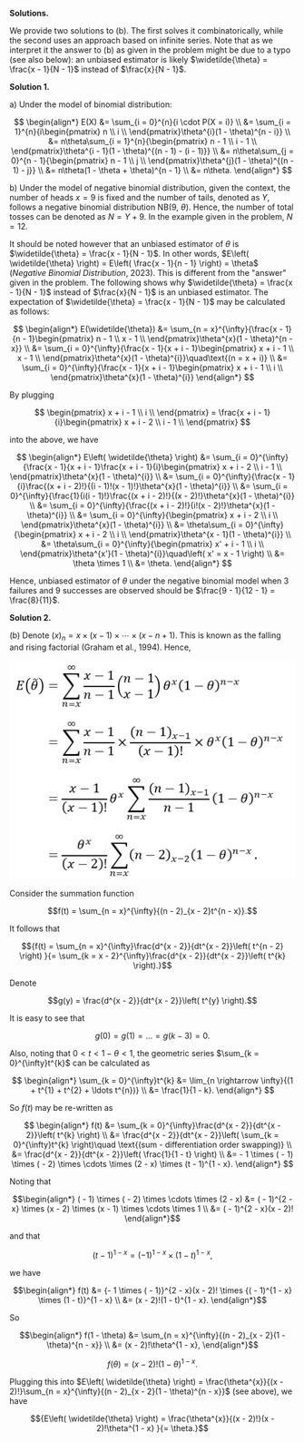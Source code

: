 **Solutions.**

We provide two solutions to (b). The first solves it combinatorically,
while the second uses an approach based on infinite series. Note that
as we interpret it the answer to (b) as given in the problem might be due to a typo (see also below):
an unbiased estimator is likely $\widetilde{\theta} = \frac{x - 1}{N - 1}$ instead of $\frac{x}{N - 1}$.


**Solution 1.**

a\) Under the model of binomial distribution:

$$
\begin{align*}
E(X) &= \sum_{i = 0}^{n}{i \cdot P(X = i)} \\
&= \sum_{i = 1}^{n}{i\begin{pmatrix}
n \\
i \\
\end{pmatrix}\theta^{i}(1 - \theta)^{n - i}} \\
&= n\theta\sum_{i = 1}^{n}{\begin{pmatrix}
n - 1 \\
i - 1 \\
\end{pmatrix}\theta^{i - 1}(1 - \theta)^{(n - 1) - (i - 1)}} \\
&= n\theta\sum_{j = 0}^{n - 1}{\begin{pmatrix}
n - 1 \\
j \\
\end{pmatrix}\theta^{j}(1 - \theta)^{(n - 1) - j}} \\
&= n\theta(1 - \theta + \theta)^{n - 1} \\
&= n\theta.
\end{align*}
$$

b\) Under the model of negative binomial distribution, given the
context, the number of heads $x = 9$ is fixed and the number of tails,
denoted as $Y$, follows a negative binomial distribution NB(9,
$\theta$). Hence, the number of total tosses can be denoted as
$N = Y + 9$. In the example given in the problem, $N = 12$.

It should be noted however that an unbiased estimator of $\theta$ is
$\widetilde{\theta} = \frac{x - 1}{N - 1}$. In other words,
$E\left( \widetilde{\theta} \right) = E\left( \frac{x - 1}{n - 1} \right) = \theta$
(*Negative Binomial Distribution*, 2023). This is different from the
"answer" given in the problem. The following shows why
$\widetilde{\theta} = \frac{x - 1}{N - 1}$ instead of $\frac{x}{N - 1}$
is an unbiased estimator. The expectation of
$\widetilde{\theta} = \frac{x - 1}{N - 1}$ may be calculated as follows:

$$
\begin{align*}
E(\widetilde{\theta}) &= \sum_{n = x}^{\infty}{\frac{x - 1}{n - 1}\begin{pmatrix}
n - 1 \\
x - 1 \\
\end{pmatrix}\theta^{x}(1 - \theta)^{n - x}} \\
&= \sum_{i = 0}^{\infty}{\frac{x - 1}{x + i - 1}\begin{pmatrix}
x + i - 1 \\
x - 1 \\
\end{pmatrix}\theta^{x}(1 - \theta)^{i}}\quad\text{(n = x + i)} \\
&= \sum_{i = 0}^{\infty}{\frac{x - 1}{x + i - 1}\begin{pmatrix}
x + i - 1 \\
i \\
\end{pmatrix}\theta^{x}(1 - \theta)^{i}}
\end{align*}
$$

By plugging

$$
\begin{pmatrix}
x + i - 1 \\
i \\
\end{pmatrix} = \frac{x + i - 1}{i}\begin{pmatrix}
x + i - 2 \\
i - 1 \\
\end{pmatrix}
$$

into the above, we have

$$
\begin{align*}
E\left( \widetilde{\theta} \right) &= \sum_{i = 0}^{\infty}{\frac{x - 1}{x + i - 1}\frac{x + i - 1}{i}\begin{pmatrix}
x + i - 2 \\
i - 1 \\
\end{pmatrix}\theta^{x}(1 - \theta)^{i}} \\
&= \sum_{i = 0}^{\infty}{\frac{x - 1}{i}\frac{(x + i - 2)!}{(i - 1)!(x - 1)!}\theta^{x}(1 - \theta)^{i}} \\
&= \sum_{i = 0}^{\infty}{\frac{1}{i(i - 1)!}\frac{(x + i - 2)!}{(x - 2)!}\theta^{x}(1 - \theta)^{i}} \\
&= \sum_{i = 0}^{\infty}{\frac{(x + i - 2)!}{i!(x - 2)!}\theta^{x}(1 - \theta)^{i}} \\
&= \sum_{i = 0}^{\infty}{\begin{pmatrix}
x + i - 2 \\
i \\
\end{pmatrix}\theta^{x}(1 - \theta)^{i}} \\
&= \theta\sum_{i = 0}^{\infty}{\begin{pmatrix}
x + i - 2 \\
i \\
\end{pmatrix}\theta^{x - 1}(1 - \theta)^{i}} \\
&= \theta\sum_{i = 0}^{\infty}{\begin{pmatrix}
x' + i - 1 \\
i \\
\end{pmatrix}\theta^{x'}(1 - \theta)^{i}}\quad\left( x' = x - 1 \right) \\
&= \theta \times 1 \\
&= \theta.
\end{align*}
$$

Hence, unbiased estimator of $\theta$ under the negative binomial model
when 3 failures and 9 successes are observed should be
$\frac{9 - 1}{12 - 1} = \frac{8}{11}$.

**Solution 2.**

\(b\) Denote
$(x)_{n} = x \times (x - 1) \times \cdots \times (x - n + 1)$. This is
known as the falling and rising factorial (Graham et al., 1994). Hence,

<p align="center">
  <img src="img/5.2-1.png">
</p>

Consider the summation function

$$f(t) = \sum_{n = x}^{\infty}{(n - 2)_{x - 2}t^{n - x}}.$$

It follows that

$${f(t) = \sum_{n = x}^{\infty}\frac{d^{x - 2}}{dt^{x - 2}}\left( t^{n - 2} \right)
}{= \sum_{k = x - 2}^{\infty}\frac{d^{x - 2}}{dt^{x - 2}}\left( t^{k} \right).}$$

Denote

$$g(y) = \frac{d^{x - 2}}{dt^{x - 2}}\left( t^{y} \right).$$

It is easy to see that

$$g(0) = g(1) = \ldots = g(k - 3) = 0.$$

Also, noting that $0 < t < 1 - \theta < 1$, the geometric series
$\sum_{k = 0}^{\infty}t^{k}$ can be calculated as

$$
\begin{align*}
\sum_{k = 0}^{\infty}t^{k} &= \lim_{n \rightarrow \infty}{(1 + t^{1} + t^{2} + \ldots t^{n})} \\
&= \frac{1}{1 - k}.
\end{align*}
$$

So $f(t)$ may be re-written as

$$
\begin{align*}
f(t) &= \sum_{k = 0}^{\infty}\frac{d^{x - 2}}{dt^{x - 2}}\left( t^{k} \right) \\
&= \frac{d^{x - 2}}{dt^{x - 2}}\left( \sum_{k = 0}^{\infty}t^{k} \right)\quad \text{(sum - differentiation order swapping)} \\
&= \frac{d^{x - 2}}{dt^{x - 2}}\left( \frac{1}{1 - t} \right) \\
&= - 1 \times ( - 1) \times ( - 2) \times \cdots \times (2 - x) \times (t - 1)^{1 - x}.
\end{align*}
$$

Noting that

$$\begin{align*}
( - 1) \times ( - 2) \times \cdots \times (2 - x) &= ( - 1)^{2 - x} \times (x - 2) \times (x - 1) \times \cdots \times 1 \\
&= ( - 1)^{2 - x}(x - 2)!
\end{align*}$$

and that

$$(t - 1)^{1 - x} = {( - 1)^{1 - x} \times (1 - t)}^{1 - x},$$

we have

$$\begin{align*}
f(t) &= {- 1 \times ( - 1)}^{2 - x}(x - 2)! \times {( - 1)^{1 - x} \times (1 - t)}^{1 - x} \\
&= (x - 2)!(1 - t)^{1 - x}.
\end{align*}$$

So

$$\begin{align*}
f(1 - \theta) &= \sum_{n = x}^{\infty}{(n - 2)_{x - 2}(1 - \theta)^{n - x}} \\
&= (x - 2)!\theta^{1 - x},
\end{align*}$$

$$f(\theta) = (x - 2)!{(1 - \theta)}^{1 - x}.$$

Plugging this into
$E\left( \widetilde{\theta} \right) = \frac{\theta^{x}}{(x - 2)!}\sum_{n = x}^{\infty}{(n - 2)_{x - 2}(1 - \theta)^{n - x}}$
(see above), we have

$${E\left( \widetilde{\theta} \right) = \frac{\theta^{x}}{(x - 2)!}(x - 2)!\theta^{1 - x}
}{= \theta.}$$

